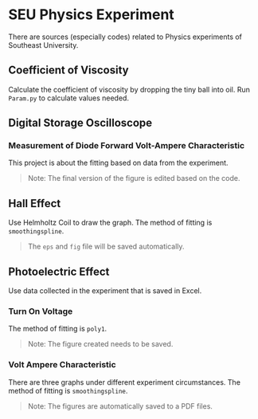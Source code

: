 # SEU Physics Experiment
There are sources (especially codes) related to Physics experiments of Southeast University.

## Coefficient of Viscosity
Calculate the coefficient of viscosity by dropping the tiny ball into oil.
Run `Param.py` to calculate values needed.

## Digital Storage Oscilloscope
### Measurement of Diode Forward Volt-Ampere Characteristic
This project is about the fitting based on data from the experiment.
> Note: The final version of the figure is edited based on the code.

## Hall Effect
Use Helmholtz Coil to draw the graph.
The method of fitting is `smoothingspline`.
> The `eps` and `fig` file will be saved automatically.

## Photoelectric Effect
Use data collected in the experiment that is saved in Excel.
### Turn On Voltage
The method of fitting is `poly1`.
> Note: The figure created needs to be saved.
### Volt Ampere Characteristic
There are three graphs under different experiment circumstances.
The method of fitting is `smoothingspline`.
> Note: The figures are automatically saved to a PDF files.
